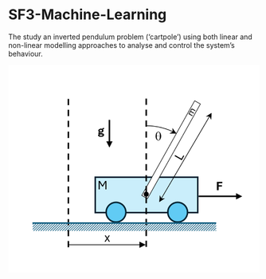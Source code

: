 # SF3-Machine-Learning
The study an inverted pendulum problem (‘cartpole’) using both linear and non-linear modelling approaches to analyse and control the system’s behaviour.

![CartPole](CartPole.png)